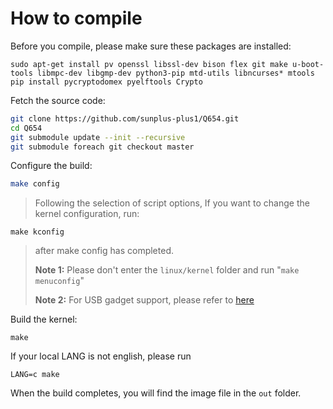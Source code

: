 # How to compile 
Before you compile, please make sure these packages are installed:
```bashl
sudo apt-get install pv openssl libssl-dev bison flex git make u-boot-tools libmpc-dev libgmp-dev python3-pip mtd-utils libncurses* mtools
pip install pycryptodomex pyelftools Crypto 
```
Fetch the source code:
```bash
git clone https://github.com/sunplus-plus1/Q654.git
cd Q654
git submodule update --init --recursive
git submodule foreach git checkout master
```
Configure the build:
```bash
make config
```
>Following the selection of script options, If you want to change the kernel configuration, run:
```
make kconfig
```
>after make config has completed. 
>
>**Note 1:** Please don't enter the `linux/kernel` folder and run "`make menuconfig`"
>
>**Note 2:** For USB gadget support, please refer to [here](https://github.com/sunplus-plus1/usb_gadget)

Build the kernel:
```
make
```
If your local LANG is not english, please run
```
LANG=c make
```
When the build completes, you will find the image file in the `out` folder.
